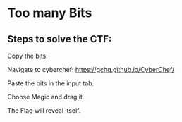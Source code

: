 # Too many Bits  

##  Steps to solve the CTF:

Copy the bits.

Navigate to cyberchef: https://gchq.github.io/CyberChef/

Paste the bits in the input tab.

Choose Magic and drag it. 

The Flag will reveal itself. 